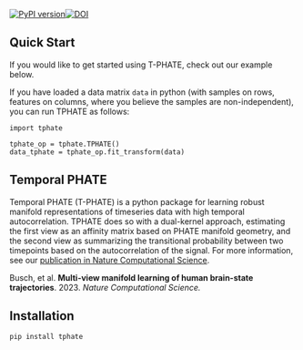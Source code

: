 [![PyPI version](https://badge.fury.io/py/TPHATE.svg)](https://badge.fury.io/py/TPHATE)[![DOI](https://zenodo.org/badge/DOI/10.5281/zenodo.14907765.svg)](https://doi.org/10.5281/zenodo.14907765)



## Quick Start
If you would like to get started using T-PHATE, check out our example below.

If you have loaded a data matrix `data` in python (with samples on rows, features on columns, where you believe the samples are non-independent), you can run TPHATE as follows:

```
import tphate

tphate_op = tphate.TPHATE()
data_tphate = tphate_op.fit_transform(data)
```


## Temporal PHATE

Temporal PHATE (T-PHATE) is a python package for learning robust manifold representations of timeseries data with high temporal autocorrelation. TPHATE does so with a dual-kernel approach, estimating the first view as an affinity matrix based on PHATE manifold geometry, and the second view as summarizing the transitional probability between two timepoints based on the autocorrelation of the signal. For more information, see our [publication in Nature Computational Science](https://www.nature.com/articles/s43588-023-00419-0).

Busch, et al. **Multi-view manifold learning of human brain-state trajectories**. 2023. *Nature Computational Science.*


## Installation

`pip install tphate`

